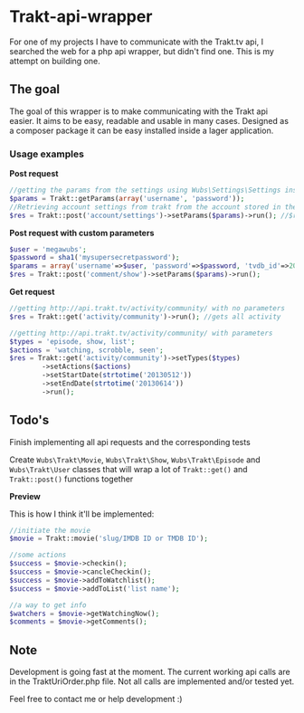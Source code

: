 Trakt-api-wrapper
=================

For one of my projects I have to communicate with the Trakt.tv api, I searched the web for a php api wrapper, but didn't find one. This is my attempt on building one.

## The goal

The goal of this wrapper is to make communicating with the Trakt api easier. It aims to be easy, readable and usable in many cases. Designed as a composer package it can be easy installed inside a lager application.

### Usage examples

__Post request__
```PHP
//getting the params from the settings using Wubs\Settings\Settings inside Trakt as json
$params = Trakt::getParams(array('username', 'password'));
//Retrieving account settings from trakt from the account stored in the settings.
$res = Trakt::post('account/settings')->setParams($params)->run(); //$res is now an array of the json response
```
__Post request with custom parameters__

```PHP
$user = 'megawubs';
$password = sha1('mysupersecretpassword');
$params = array('username'=>$user, 'password'=>$password, 'tvdb_id'=>205281,'title'=>'Falling Skies', 'year' => 2011, 'comment' => 'It has grown into one of my favorite shows!');
$res = Trakt::post('comment/show')->setParams($params)->run();
```

__Get request__


```PHP
//getting http://api.trakt.tv/activity/community/ with no parameters
$res = Trakt::get('activity/community')->run(); //gets all activity

//getting http://api.trakt.tv/activity/community/ with parameters
$types = 'episode, show, list';
$actions = 'watching, scrobble, seen';
$res = Trakt::get('activity/community')->setTypes($types)
		->setActions($actions)
		->setStartDate(strtotime('20130512'))
		->setEndDate(strtotime('20130614'))
		->run();
```

## Todo's

Finish implementing all api requests and the corresponding tests

Create `Wubs\Trakt\Movie`, `Wubs\Trakt\Show`, `Wubs\Trakt\Episode` and `Wubs\Trakt\User` classes that will wrap a lot of `Trakt::get()` and `Trakt::post()` functions together

__Preview__ 

This is how I think it'll be implemented:
```PHP
//initiate the movie
$movie = Trakt::movie('slug/IMDB ID or TMDB ID');

//some actions
$success = $movie->checkin();
$success = $movie->cancleCheckin();
$success = $movie->addToWatchlist();
$success = $movie->addToList('list name');

//a way to get info
$watchers = $movie->getWatchingNow();
$comments = $movie->getComments();
```
## Note
Development is going fast at the moment. The current working api calls are in the TraktUriOrder.php file. Not all calls are implemented and/or tested yet.

Feel free to contact me or help development :)

